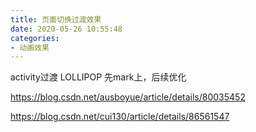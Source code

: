 ```yaml
---
title: 页面切换过渡效果
date: 2020-05-26 10:55:48
categories:
- 动画效果
---
```

activity过渡 LOLLIPOP
先mark上，后续优化

https://blog.csdn.net/ausboyue/article/details/80035452

https://blog.csdn.net/cui130/article/details/86561547

